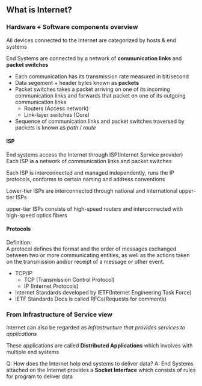 ## What is Internet?

### Hardware + Software components overview
All devices connected to the internet are categorized by  hosts & end systems

End Systems are connected by a network of **communication links** and **packet switches**
* Each communication has its transmission rate measured in bit/second
* Data segement + header bytes known as **packets**
* Packet switches 
  takes a packet arriving on one of its incoming communication links and forwards that packet on one of its outgoing communication links
  * Routers (Access network)
  * Link-layer switches (Core)
* Sequence of communication links and packet switches traversed by packets is known as *path* / *route*

#### ISP
End systems access the Internet through ISP(Internet Service provider)
Each ISP ia a network of communication links and packet switches

Each ISP is interconnected and managed independently, runs the IP protocols, conforms to certain naming and address conventions

Lower-tier ISPs are interconnected through national and international upper-tier ISPs 

upper-tier ISPs consists of high-speed routers and interconnected with high-speed optics fibers

#### Protocols 
Definition:  
A protocol defines the format and the order of messages exchanged between two or more communicating entities, as well as the actions taken on the transmission and/or receipt of a message or other event.
* TCP/IP
    * TCP (Transmission Control Protocol)
    * IP (Internet Protocols)
* Internet Standards
  developed by IETF(Internet Engineering Task Force)
* IETF Standards Docs 
  is called RFCs(Requests for comments)

### From Infrastructure of Service view
Internet can also be regarded as *Infrastructure that provides services to applications* 

These applications are called **Distributed Applications** which involves with multiple end systems

Q: How does the Internet help end systems to deliver data?
A: End Systems attached on the Internet provides a **Socket Interface** which consists of rules for program to deliver data
